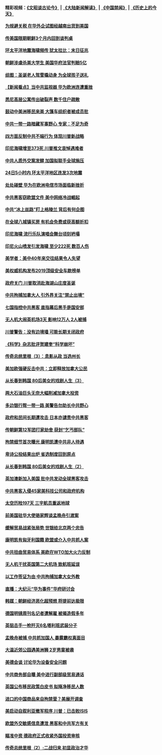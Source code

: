 #### 精彩视频：[《文昭谈古论今》](https://github.com/gfw-breaker/wenzhao/blob/master/README.md?t=12251230) | [《大陆新闻解读》](https://github.com/gfw-breaker/ntdtv-comedy/blob/master/README.md?t=12251230) | [《中国禁闻》](https://github.com/gfw-breaker/ntdtv-news/blob/master/README.md?t=12251230) | [《历史上的今天》](https://github.com/gfw-breaker/today-in-history/blob/master/README.md?t=12251230) 

#### [为规避关税 在华外企试图经越南出货到美国](../pages/nsc418/n10931698.md?t=12251230) 

#### [传美国限期朝鲜3个月内回到谈判桌](../pages/nsc418/n10931073.md?t=12251230) 

#### [环太平洋地震海啸频传 犹太拉比：末日征兆](../pages/nsc418/n10931369.md?t=12251230) 

#### [朝鲜涉虐杀美大学生 美国华府法官判赔5亿](../pages/nsc418/n10931032.md?t=12251230) 

#### [组图：圣诞老人驾雪橇动身 为全球孩子送礼](../pages/nsc418/n10930732.md?t=12251230) 

#### [【新闻看点】当中共监视器 华为欧洲连遭重挫](../pages/nsc418/n10930646.md?t=12251230) 

#### [悉尼高层公寓传出破裂声 数千住户疏散](../pages/nsc418/n10930665.md?t=12251230) 

#### [鼓动中美洲移民来美 大篷车组织者被成员批](../pages/nsc418/n10930604.md?t=12251230) 

#### [中共一带一路暗藏军事野心 专家：不足为奇](../pages/nsc418/n10930595.md?t=12251230) 

#### [四方面反制中共不端行为 体现川普新战略](../pages/nsc418/n10930171.md?t=12251230) 

#### [印尼海啸增至373死 川普推文哀悼遇难者](../pages/nsc418/n10929896.md?t=12251230) 

#### [中共人质外交案发酵 加国拟联手全球施压](../pages/nsc418/n10928999.md?t=12251230) 

#### [24日5小时内 环太平洋地区连发3次地震](../pages/nsc418/n10929109.md?t=12251230) 

#### [处处碰壁 华为在欧洲电信市场面临新挫折](../pages/nsc418/n10929057.md?t=12251230) 

#### [中共黑客窃欧盟文件 美中网络冷战崛起](../pages/nsc418/n10928801.md?t=12251230) 

#### [中共“冰上丝路”盯上格陵兰 背后有何企图](../pages/nsc418/n10926007.md?t=12251230) 

#### [在全球八城镇买房 有机会免费或获高额折扣](../pages/nsc418/n10927163.md?t=12251230) 

#### [印尼海啸 流行乐队演唱会舞台顷刻坍塌](../pages/nsc418/n10927974.md?t=12251230) 

#### [印尼火山喷发引发海啸 至少222死 数百人伤](../pages/nsc418/n10927495.md?t=12251230) 

#### [美学者：美中40年来交往结果令人失望](../pages/nsc418/n10927569.md?t=12251230) 

#### [美权威机构发布2019顶级安全车款榜单](../pages/nsc418/n10927038.md?t=12251230) 

#### [政府关门 川普取消赴海湖山庄度圣诞](../pages/nsc418/n10927613.md?t=12251230) 

#### [中共拘捕加拿大人 引外界关注“禁止出境”](../pages/nsc418/n10927145.md?t=12251230) 

#### [七国指控中共黑客 直指幕后黑手是国安部](../pages/nsc418/n10927012.md?t=12251230) 

#### [无人机大闹英机场3天 影响12万人 2人被捕](../pages/nsc418/n10926742.md?t=12251230) 

#### [川普警告：没有边境墙 可能长期关闭政府](../pages/nsc418/n10926277.md?t=12251230) 

#### [《科学》杂志批评贺建奎“科学崩坏”](../pages/nsc418/n10925960.md?t=12251230) 

#### [传奇总统里根（3）：息影从政 当选州长](../pages/nsc418/n10925669.md?t=12251230) 

#### [美加欧强硬反击中共：立即释放加拿大公民](../pages/nsc418/n10925745.md?t=12251230) 

#### [从长春到韩国 80后美女的戏剧人生（3）](../pages/nsc418/n10923009.md?t=12251230) 

#### [两大石油巨头无奈大幅削减加拿大投资](../pages/nsc418/n10925542.md?t=12251230) 

#### [多边银行帮一带一路 美警告勿助长中共野心](../pages/nsc418/n10925309.md?t=12251230) 

#### [政府和民间长期遭攻击 日本亦谴责中共黑客](../pages/nsc418/n10924008.md?t=12251230) 

#### [传朝鲜第12军团打家劫舍 获封“乞丐部队”](../pages/nsc418/n10924553.md?t=12251230) 

#### [拘禁细节首次曝光 康明凯遭中共非人待遇](../pages/nsc418/n10924051.md?t=12251230) 

#### [卑诗公投结果出炉 省选制度回到原点](../pages/nsc418/n10924449.md?t=12251230) 

#### [从长春到韩国 80后美女的戏剧人生（2）](../pages/nsc418/n10916777.md?t=12251230) 

#### [英加澳新加入美国 批中共发动全球黑客攻击](../pages/nsc418/n10923357.md?t=12251230) 

#### [中共黑客入侵45家美科技公司和政府机构](../pages/nsc418/n10923136.md?t=12251230) 

#### [太空历险197天 三宇航员重返地球](../pages/nsc418/n10922909.md?t=12251230) 

#### [前美国驻华大使骆家辉谈孟晚舟引渡案](../pages/nsc418/n10923038.md?t=12251230) 

#### [缓解贸易战紧张局势 世银给北京两个忠告](../pages/nsc418/n10923048.md?t=12251230) 

#### [康明凯有匈牙利国籍 欧盟或介入中共抓人案](../pages/nsc418/n10922924.md?t=12251230) 

#### [中共扭曲贸易体系 美欧在WTO加大火力反制](../pages/nsc418/n10922906.md?t=12251230) 

#### [无人机干扰英国第二大机场 致航班延误](../pages/nsc418/n10922740.md?t=12251230) 

#### [以工作签证为由 中共拘捕加拿大女外教](../pages/nsc418/n10922534.md?t=12251230) 

#### [直播：大纪元“华为事件”华府研讨会](../pages/nsc418/n10921256.md?t=12251230) 

#### [韩媒：朝鲜经济恶化超预想 将提前达极限](../pages/nsc418/n10921675.md?t=12251230) 

#### [德国明镜周刊名记者遭解雇 被揭造假多年](../pages/nsc418/n10922296.md?t=12251230) 

#### [英狙击手一枪歼灭6名塔利班武装分子](../pages/nsc418/n10921949.md?t=12251230) 

#### [孟晚舟被捕 中共抓加国人 暴露霸权真面目](../pages/nsc418/n10921038.md?t=12251230) 

#### [大温近郊公园遇美洲狮 2岁男童被袭](../pages/nsc418/n10921281.md?t=12251230) 

#### [美德会谈 讨论华为设备安全问题](../pages/nsc418/n10921303.md?t=12251230) 

#### [中共商务部自曝 美中进行副部级贸易通话](../pages/nsc418/n10920635.md?t=12251230) 

#### [英国公布移民政策白皮书 拟降净移民人数](../pages/nsc418/n10920597.md?t=12251230) 

#### [进口的中国商品来自拘禁营？美展开调查](../pages/nsc418/n10920326.md?t=12251230) 

#### [美启动自叙利亚撤军程序 川普：已击败ISIS](../pages/nsc418/n10920579.md?t=12251230) 

#### [欧盟外交敏感信息遭泄 黑客和中共军方有关](../pages/nsc418/n10920529.md?t=12251230) 

#### [瞄准中资 德政府正式收紧外国投资审核](../pages/nsc418/n10920547.md?t=12251230) 

#### [传奇总统里根（2）:二战归来 初显政治才华](../pages/nsc418/n10919484.md?t=12251230) 


